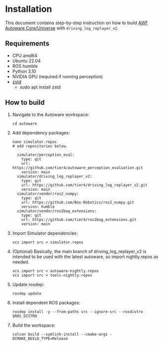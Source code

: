 # Installation

This document contains step-by-step instruction on how to build [AWF Autoware Core/Universe](https://github.com/autowarefoundation/autoware) with `driving_log_replayer_v2`.

## Requirements

- CPU amd64
- Ubuntu 22.04
- ROS humble
- Python 3.10
- NVIDIA GPU (required if running perception)
- [zstd](https://github.com/facebook/zstd)
  - sudo apt install zstd

## How to build

1. Navigate to the Autoware workspace:

   ```shell
   cd autoware
   ```

2. Add dependency packages:

   ```shell
   nano simulator.repos
   # add repositories below.
   ```

   ```shell
     simulator/perception_eval:
       type: git
       url: https://github.com/tier4/autoware_perception_evaluation.git
       version: main
     simulator/driving_log_replayer_v2:
       type: git
       url: https://github.com/tier4/driving_log_replayer_v2.git
       version: main
     simulator/vendor/ros2_numpy:
       type: git
       url: https://github.com/Box-Robotics/ros2_numpy.git
       version: humble
     simulator/vendor/ros2bag_extensions:
       type: git
       url: https://github.com/tier4/ros2bag_extensions.git
       version: main
   ```

3. Import Simulator dependencies:

   ```shell
   vcs import src < simulator.repos
   ```

4. (Optional) Basically, the main branch of driving_log_replayer_v2 is intended to be used with the latest autoware, so import nightly.repos as needed.

   ```shell
   vcs import src < autoware-nightly.repos
   vcs import src < tools-nightly.repos
   ```

5. Update rosdep:

   ```shell
   rosdep update
   ```

6. Install dependent ROS packages:

   ```shell
   rosdep install -y --from-paths src --ignore-src --rosdistro $ROS_DISTRO
   ```

7. Build the workspace:

   ```shell
   colcon build --symlink-install --cmake-args -DCMAKE_BUILD_TYPE=Release
   ```
